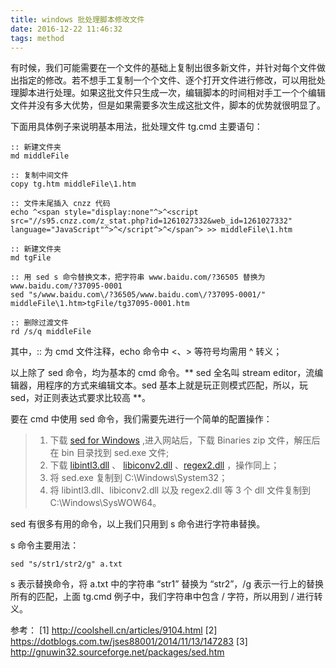 ```yaml
---
title: windows 批处理脚本修改文件
date: 2016-12-22 11:46:32
tags: method
---
```


有时候，我们可能需要在一个文件的基础上复制出很多新文件，并针对每个文件做出指定的修改。若不想手工复制一个个文件、逐个打开文件进行修改，可以用批处理脚本进行处理。如果这批文件只生成一次，编辑脚本的时间相对手工一个个编辑文件并没有多大优势，但是如果需要多次生成这批文件，脚本的优势就很明显了。

<!-- more -->

下面用具体例子来说明基本用法，批处理文件 tg.cmd 主要语句：

```
:: 新建文件夹
md middleFile

:: 复制中间文件
copy tg.htm middleFile\1.htm

:: 文件末尾插入 cnzz 代码
echo ^<span style="display:none"^>^<script src="//s95.cnzz.com/z_stat.php?id=1261027332&web_id=1261027332" language="JavaScript"^>^</script^>^</span^> >> middleFile\1.htm

:: 新建文件夹
md tgFile

:: 用 sed s 命令替换文本，把字符串 www.baidu.com/?36505 替换为 www.baidu.com/?37095-0001
sed "s/www.baidu.com\/?36505/www.baidu.com\/?37095-0001/" middleFile\1.htm>tgFile/tg37095-0001.htm

:: 删除过渡文件
rd /s/q middleFile 
```

其中，:: 为 cmd 文件注释，echo 命令中 <、> 等符号均需用 ^ 转义；

以上除了 sed 命令，均为基本的 cmd 命令。** sed 全名叫 stream editor，流编辑器，用程序的方式来编辑文本。sed 基本上就是玩正则模式匹配，所以，玩 sed，对正则表达式要求比较高 **。

要在 cmd 中使用 sed 命令，我们需要先进行一个简单的配置操作：
> 1. 下载 [sed for Windows](http://gnuwin32.sourceforge.net/packages/sed.htm) ,进入网站后，下载 Binaries zip 文件，解压后在 bin 目录找到 sed.exe 文件;
> 2. 下载 [libintl3.dll](http://gnuwin32.sourceforge.net/packages/libintl.htm) 、 [libiconv2.dll](http://gnuwin32.sourceforge.net/packages/libiconv.htm) 、[regex2.dll](http://gnuwin32.sourceforge.net/packages/regex.htm) ，操作同上；
> 3. 将 sed.exe 复制到 C:\Windows\System32；
> 4. 将 libintl3.dll、libiconv2.dll 以及 regex2.dll 等 3 个 dll 文件复制到C:\Windows\SysWOW64。

sed 有很多有用的命令，以上我们只用到 s 命令进行字符串替换。

s 命令主要用法：

```
sed "s/str1/str2/g" a.txt
```

s 表示替换命令，将 a.txt 中的字符串 “str1” 替换为 “str2”，/g 表示一行上的替换所有的匹配，上面 tg.cmd 例子中，我们字符串中包含 / 字符，所以用到 \/ 进行转义。


参考： 
[1] http://coolshell.cn/articles/9104.html
[2] https://dotblogs.com.tw/jses88001/2014/11/13/147283
[3] http://gnuwin32.sourceforge.net/packages/sed.htm


    



